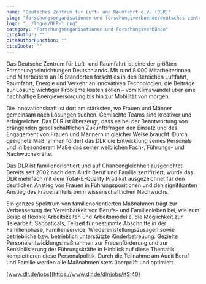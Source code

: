 ```yaml
---
name: "Deutsches Zentrum für Luft- und Raumfahrt e.V. (DLR)"
slug: "forschungsorganisationen-und-forschungsverbuende/deutsches-zentrum-fuer-luft-und-raumfahrt-e-v-dlr"
logo: "../logos/DLR-1.png"
category: "Forschungsorganisationen und Forschungsverbünde"
citeAuthor: ""
citeAuthorFunction: ""
citeQuote: ""
---
```


Das Deutsche Zentrum für Luft- und Raumfahrt ist eine der größten Forschungseinrichtungen Deutschlands. Mit rund 8.000 Mitarbeiterinnen und Mitarbeitern an 16 Standorten forscht es in den Bereichen Luftfahrt, Raumfahrt, Energie und Verkehr an innovativen Technologien, die Beiträge zur Lösung wichtiger Probleme leisten sollen – vom Klimawandel über eine nachhaltige Energieversorgung bis hin zur Mobilität von morgen.

Die Innovationskraft ist dort am stärksten, wo Frauen und Männer gemeinsam nach Lösungen suchen. Gemischte Teams sind kreativer und erfolgreicher. Das DLR ist überzeugt, dass es bei der Beantwortung von drängenden gesellschaftlichen Zukunftsfragen den Einsatz und das Engagement von Frauen und Männern in gleicher Weise braucht. Durch geeignete Maßnahmen fördert das DLR die Entwicklung seines Personals und in besonderem Maße das seiner weiblichen Fach-, Führungs- und Nachwuchskräfte.

Das DLR ist familienorientiert und auf Chancengleichheit ausgerichtet. Bereits seit 2002 nach dem Audit Beruf und Familie zertifiziert, wurde das DLR mehrfach mit dem Total-E-Quality Prädikat ausgezeichnet für den deutlichen Anstieg von Frauen in Führungspositionen und den signifikanten Anstieg des Frauenanteils beim wissenschaftlichen Nachwuchs.

Ein ganzes Spektrum von familienorientierten Maßnahmen trägt zur Verbesserung der Vereinbarkeit von Berufs- und Familienleben bei, wie zum Beispiel flexible Arbeitszeiten und Arbeitsmodelle, die Möglichkeit zur Telearbeit, Sabbaticals, Teilzeit für bestimmte Abschnitte in der Familienphase, Familienservice, Wiedereinstellungszusagen sowie betriebliche bzw. betrieblich unterstützte Kinderbetreuung. Gezielte Personalentwicklungsmaßnahmen zur Frauenförderung und zur Sensibilisierung der Führungskräfte in Hinblick auf diese Thematik komplettieren diese Personalpolitik. Durch die Teilnahme am Audit Beruf und Familie werden alle Maßnahmen stets überprüft und optimiert.

[www.dlr.de/jobs](https://www.dlr.de/dlr/jobs/#S:40)
